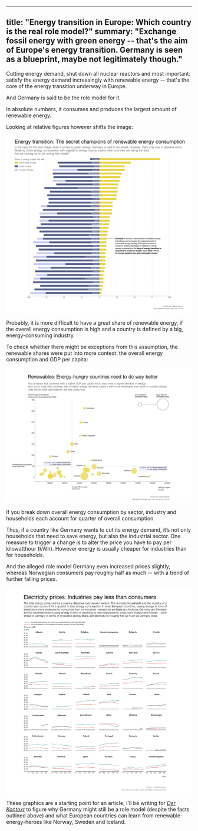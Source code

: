
---
  title: "Energy transition in Europe: Which country is the real role model?"
  summary: "Exchange fossil energy with green energy -- that's the aim of Europe's energy transition. Germany is seen as a blueprint, maybe not legitimately though."
---

Cutting energy demand, shut down all nuclear reactors and most important: satisfy the energy demand increasingly with renewable energy -- that's the core of the energy transition underway in Europe.

And Germany is said to be the role model for it.

In absolute numbers, it consumes and produces the largest amount of renewable energy.

Looking at relative figures however shifts the image:

![relative_share_renewables](energy_renewablevsother-1200-03.png)

Probably, it is more difficult to have a great share of renewable energy, if the overall energy consumption is high and a country is defined by a big, energy-consuming industry.

To check whether there might be exceptions from this assumption, the renewable shares were put into more context: the overall energy consumption and GDP per capita:

![shares_in_context](energy_scatter-1200-02.png)

If you break down overall energy consumption by sector, industry and households each account for quarter of overall consumption.

Thus, if a country like Germany wants to cut its energy demand, it’s not only households that need to save energy, but also the industrial sector. One measure to trigger a change is to alter the price you have to pay per kilowatthour (kWh). However energy is usually cheaper for industries than for households.

And the alleged role model Germany even increased prices slightly, whereas Norwegian consumers pay roughly half as much -- with a trend of further falling prices.

![energy_prices](energy-multiples-prices-merged-1200-02.png)

These graphics are a starting point for an article, I'll be writing for [*Der Kontext*](http://wwww.derkontext.com) to figure why Germany might still be a role model (despite the facts outlined above) and what European countries can learn from renewable-energy-heroes like Norway, Sweden and Iceland.
